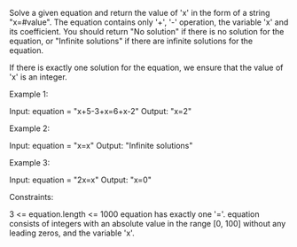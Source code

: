Solve a given equation and return the value of 'x' in the form of a string
"x=#value". The equation contains only '+', '-' operation, the variable 'x'
and its coefficient. You should return "No solution" if there is no solution
for the equation, or "Infinite solutions" if there are infinite solutions for
the equation.

If there is exactly one solution for the equation, we ensure that the value
of 'x' is an integer.


Example 1:


Input: equation = "x+5-3+x=6+x-2"
Output: "x=2"


Example 2:


Input: equation = "x=x"
Output: "Infinite solutions"


Example 3:


Input: equation = "2x=x"
Output: "x=0"



Constraints:


3 <= equation.length <= 1000
equation has exactly one '='.
equation consists of integers with an absolute value in the range [0, 100]
without any leading zeros, and the variable 'x'.




